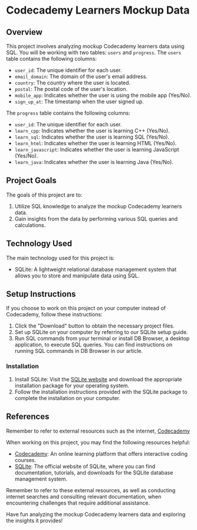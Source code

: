 # Codecademy Learners Mockup Data

## Overview
This project involves analyzing mockup Codecademy learners data using SQL. You will be working with two tables: `users` and `progress`. The `users` table contains the following columns:
- `user_id`: The unique identifier for each user.
- `email_domain`: The domain of the user's email address.
- `country`: The country where the user is located.
- `postal`: The postal code of the user's location.
- `mobile_app`: Indicates whether the user is using the mobile app (Yes/No).
- `sign_up_at`: The timestamp when the user signed up.

The `progress` table contains the following columns:
- `user_id`: The unique identifier for each user.
- `learn_cpp`: Indicates whether the user is learning C++ (Yes/No).
- `learn_sql`: Indicates whether the user is learning SQL (Yes/No).
- `learn_html`: Indicates whether the user is learning HTML (Yes/No).
- `learn_javascript`: Indicates whether the user is learning JavaScript (Yes/No).
- `learn_java`: Indicates whether the user is learning Java (Yes/No).

## Project Goals
The goals of this project are to:
1. Utilize SQL knowledge to analyze the mockup Codecademy learners data.
2. Gain insights from the data by performing various SQL queries and calculations.

## Technology Used
The main technology used for this project is:
- SQLite: A lightweight relational database management system that allows you to store and manipulate data using SQL.

## Setup Instructions
If you choose to work on this project on your computer instead of Codecademy, follow these instructions:
1. Click the "Download" button to obtain the necessary project files.
2. Set up SQLite on your computer by referring to our SQLite setup guide.
3. Run SQL commands from your terminal or install DB Browser, a desktop application, to execute SQL queries. You can find instructions on running SQL commands in DB Browser in our article.

### Installation
1. Install SQLite: Visit the [SQLite website](https://www.sqlite.org/index.html) and download the appropriate installation package for your operating system.
2. Follow the installation instructions provided with the SQLite package to complete the installation on your computer.

## References
Remember to refer to external resources such as the internet, [Codecademy](https://www.codecademy.com/projects/practice/sql-codecademy-student-learners)


When working on this project, you may find the following resources helpful:

- [Codecademy](https://www.codecademy.com/projects/practice/sql-codecademy-student-learners): An online learning platform that offers interactive coding courses.
- [SQLite](https://www.sqlite.org/index.html): The official website of SQLite, where you can find documentation, tutorials, and downloads for the SQLite database management system.

Remember to refer to these external resources, as well as conducting internet searches and consulting relevant documentation, when encountering challenges that require additional assistance.


Have fun analyzing the mockup Codecademy learners data and exploring the insights it provides!
